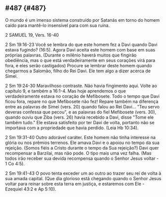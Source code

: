 ## #487 {#487}

O mundo é um imenso sistema construído por Satanás em torno do homem caído para mantê-lo insensível para com sua ruína.

2 SAMUEL 19, Vers. 16-40

2 Sm 19:16-23 Você se lembra do que este homem fez a Davi quando Davi estava fugindo? (16:5). Agora Davi aceita este homem com base em suas próprias palavras. (Durante o milênio haverá muitos que fingirão obediência, mas o que está verdadeiramente em seus corações virá para fora, e eles serão castigados) Procure se lembrar deste homem quando chegarmos a Salomão, filho do Rei Davi. Ele tem algo a dizer acerca de Simei.

2 Sm 19:24-30 Maravilhoso contraste. Não havia fingimento aqui. Volte ao capítulo 9, e também a 16:1-4\. Mas hoje aprendemos o que verdadeiramente estava no coração de Mefibosete. Todo o tempo que Davi ficou fora, repare no que Mefibosete não fez! Repare também na diferença entre as palavras de Simei (vers. 20) quando falou ao Rei Davi... &quot;Teu servo deveras confessa que pecou&quot;, e as palavras do fiel Mefibosete (vers. 30), quando ouviu que Ziba (vers. 26) havia recebido a Davi, disse &quot;Tome ele também tudo.&quot; Ele estava satisfeito por ter Davi de volta, portanto não se importava com a propriedade que havia perdido. (Leia Hb 10:34).

2 Sm 19:31-40 Outro adorável caráter. Este homem não tinha interesse na glória ou nos prêmios terrenos. Ele amava Davi e o apoiou no tempo da sua rejeição. (Somos fiéis a Cristo durante o tempo da Sua rejeição?) Davi quer recompensar a Barzilai, mas não pode. O tipo mais uma vez falha. (Mas todos irão receber sua devida recompensa quando o Senhor Jesus voltar - 1 Co 4:5).

2 Sm 19:41-43 O povo tenta exceder um ao outro ao trazer seu rei de volta à sua amada capital. (Que dia glorioso está chegando quando o Senhor Jesus voltar para reinar sobre esta terra em justiça, e estaremos com Ele - Ezequiel 43:2 e Ap 5:10).